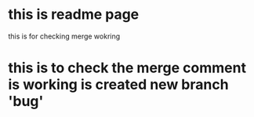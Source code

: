 # this is readme page 
this is for checking merge wokring
# this is to check the merge comment is working is created new branch 'bug' 
